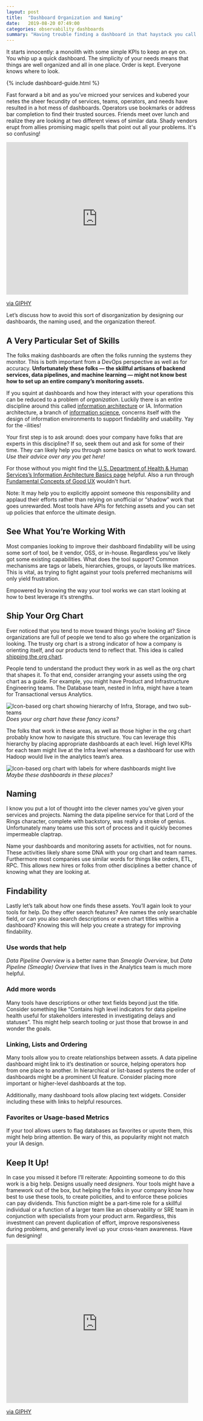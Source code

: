 ```yaml
---
layout: post
title:  "Dashboard Organization and Naming"
date:   2019-08-20 07:49:00
categories: observability dashboards
summary: "Having trouble finding a dashboard in that haystack you call a company? Here are some strategies to help."
---
```


It starts innocently: a monolith with some simple KPIs to keep an eye on. You whip up a quick dashboard. The simplicity of your needs means that things are well organized and all in one place. Order is kept. Everyone knows where to look.

{% include dashboard-guide.html %}

Fast forward a bit and as you’ve microed your services and kubered your netes the sheer fecundity of services, teams, operators, and needs have resulted in a hot mess of dashboards. Operators use bookmarks or address bar completion to find their trusted sources. Friends meet over lunch and realize they are looking at two different views of similar data. Shady vendors erupt from allies promising magic spells that point out all your problems. It's so confusing!

<iframe src="https://giphy.com/embed/5t9wJjyHAOxvnxcPNk" width="480" height="401" frameBorder="0" class="giphy-embed" allowFullScreen></iframe><p><a href="https://giphy.com/gifs/latelateshow-what-confused-5t9wJjyHAOxvnxcPNk">via GIPHY</a></p>

Let’s discuss how to avoid this sort of disorganization by designing our dashboards, the naming used, and the organization thereof.

## A Very Particular Set of Skills

The folks making dashboards are often the folks running the systems they monitor. This is both important from a DevOps perspective as well as for accuracy. **Unfortunately these folks — the skillful artisans of backend services, data pipelines, and machine learning — might not know best how to set up an entire company’s monitoring assets.**

If you squint at dashboards and how they interact with your operations this can be reduced to a problem of _organization_. Luckily there is an entire discipline around this called [information architecture](https://en.wikipedia.org/wiki/Information_architecture) or IA. Information architecture, a branch of [information science](https://en.wikipedia.org/wiki/Information_science), concerns itself with the design of information environments to support findability and usability. Yay for the -ilities!

Your first step is to ask around: does your company have folks that are experts in this discipline? If so, seek them out and ask for some of their time. They can likely help you through some basics on what to work toward. _Use their advice over any you get here!_

For those without you might find the [U.S. Department of Health & Human Services’s Information Architecture Basics page](https://www.usability.gov/what-and-why/information-architecture.html) helpful. Also a run through [Fundamental Concepts of Good UX](https://usabilla.com/blog/fundamental-concepts-ux/) wouldn't hurt.

Note: It may help you to explicitly appoint someone this responsibility and applaud their efforts rather than relying on unofficial or “shadow” work that goes unrewarded. Most tools have APIs for fetching assets and you can set up policies that enforce the ultimate design.

## See What You’re Working With

Most companies looking to improve their dashboard findability will be using some sort of tool, be it vendor, OSS, or in-house. Regardless you’ve likely got some existing capabilities. What does the tool support? Common mechanisms are tags or labels, hierarchies, groups, or layouts like matrices. This is vital, as trying to fight against your tools preferred mechanisms will only yield frustration.

Empowered by knowing the way your tool works we can start looking at how to best leverage it’s strengths.

## Ship Your Org Chart

Ever noticed that you tend to move toward things you’re looking at? Since organizations are full of people we tend to also go where the organization is looking. The trusty org chart is a strong indicator of how a company is orienting itself, and our products tend to reflect that. This idea is called [shipping the org chart](https://medium.com/@donorem/shipping-the-org-chart-3319181be9bd).

People tend to understand the product they work in as well as the org chart that shapes it. To that end, consider arranging your assets using the org chart as a guide. For example, you might have Product and Infrastructure Engineering teams. The Database team, nested in Infra, might have a team for Transactional versus Analytics.

![Icon-based org chart showing hierarchy of Infra, Storage, and two sub-teams](/assets/images/dash-p5-org.png)
<br>_Does your org chart have these fancy icons?_

The folks that work in these areas, as well as those higher in the org chart probably know how to navigate this structure. You can leverage this hierarchy by placing appropriate dashboards at each level. High level KPIs for each team might live at the Infra level whereas a dashboard for use with Hadoop would live in the analytics team’s area.

![Icon-based org chart with labels for where dashboards might live](/assets/images/dash-p5-org-labels.png)
<br>_Maybe these dashboards in these places?_

## Naming

I know you put a lot of thought into the clever names you’ve given your services and projects. Naming the data pipeline service for that Lord of the Rings character, complete with backstory, was really a stroke of genius. Unfortunately many teams use this sort of process and it quickly becomes impermeable claptrap.

Name your dashboards and monitoring assets for activities, not for nouns. These activities likely share some DNA with your org chart and team names. Furthermore most companies use similar words for things like orders, ETL, RPC. This allows new hires or folks from other disciplines a better chance of knowing what they are looking at.

## Findability

Lastly let’s talk about how one finds these assets. You’ll again look to your tools for help. Do they offer search features? Are names the only searchable field, or can you also search descriptions or even chart titles within a dashboard? Knowing this will help you create a strategy for improving findability.

### Use words that help

_Data Pipeline Overview_ is a better name than _Smeagle Overview_, but _Data Pipeline (Smeagle) Overview_ that lives in the Analytics team is much more helpful.

### Add more words

Many tools have descriptions or other text fields beyond just the title. Consider something like “Contains high level indicators for data pipeline health useful for stakeholders interested in investigating delays and statuses”. This might help search tooling or just those that browse in and wonder the goals.

### Linking, Lists and Ordering

Many tools allow you to create relationships between assets. A data pipeline dashboard might link to it’s destination or source, helping operators hop from one place to another. In hierarchical or list-based systems the order of dashboards might be a prominent UI feature. Consider placing more important or higher-level dashboards at the top.

Additionally, many dashboard tools allow placing text widgets. Consider including these with links to helpful resources.

### Favorites or Usage-based Metrics

If your tool allows users to flag databases as favorites or upvote them, this might help bring attention. Be wary of this, as popularity might not match your IA design.

## Keep It Up!

In case you missed it before I’ll reiterate: Appointing someone to do this work is a big help. Designs usually need _designers_. Your tools might have a framework out of the box, but helping the folks in your company know how best to use these tools, to create policities, and to enforce these policies can pay dividends. This function might be a part-time role for a skillful individual or a function of a larger team like an observability or SRE team in conjunction with specialists from your product arm. Regardless, this investment can prevent duplication of effort, improve responsiveness during problems, and generally level up your cross-team awareness. Have fun designing!

<iframe src="https://giphy.com/embed/l0MYJnJQ4EiYLxvQ4" width="480" height="418" frameBorder="0" class="giphy-embed" allowFullScreen></iframe><p><a href="https://giphy.com/gifs/l0MYJnJQ4EiYLxvQ4">via GIPHY</a></p>
